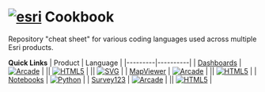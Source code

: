 # <a href="https://www.esri.com/en-us/home" target="_blank"><img alt="esri" src="https://img.shields.io/badge/esri-009af2?style=for-the-badge&logo=esri"></a> Cookbook
Repository "cheat sheet" for various coding languages used across multiple Esri products.

<b>Quick Links</b>
 | Product | Language |
 |---------|----------|
 | [Dashboards](Dashboards) | <a href="https://github.com/Joe-Marshall-Mills/Esri-Cookbook/tree/main/Dashboards/Arcade" target="_blank"><img alt="Arcade" src="https://img.shields.io/badge/Arcade-3c3c3b?style=plastic&logo=applearcade&logoColor=c22201"></a> |
 || <a href="https://github.com/Joe-Marshall-Mills/Esri-Cookbook/tree/main/Dashboards/HTML" target="_blank"><img alt="HTML5" src="https://img.shields.io/badge/HTML5-3c3c3b?style=plastic&logo=html5"></a> |
 || <a href="https://github.com/Joe-Marshall-Mills/Esri-Cookbook/tree/main/Dashboards/SVG" target="_blank"><img alt="SVG" src="https://img.shields.io/badge/SVG-3c3c3b?style=plastic&logo=svg"></a> |
 | [MapViewer](MapViewer) | <a href="https://github.com/Joe-Marshall-Mills/Esri-Cookbook/tree/main/MapViewer/Arcade" target="_blank"><img alt="Arcade" src="https://img.shields.io/badge/Arcade-3c3c3b?style=plastic&logo=applearcade&logoColor=c22201"></a> |
 || <a href="https://github.com/Joe-Marshall-Mills/Esri-Cookbook/tree/main/MapViewer/HTML" target="_blank"><img alt="HTML5" src="https://img.shields.io/badge/HTML5-3c3c3b?style=plastic&logo=html5"></a> |
 | [Notebooks](Notebooks) | <a href="https://github.com/Joe-Marshall-Mills/Esri-Cookbook/tree/main/Notebooks" target="_blank"><img alt="Python" src="https://img.shields.io/badge/Python-3c3c3b?style=plastic&logo=python"></a> |
 | [Survey123](Survey123) | <a href="https://github.com/Joe-Marshall-Mills/Esri-Cookbook/tree/main/Survey123/Arcade" target="_blank"><img alt="Arcade" src="https://img.shields.io/badge/Arcade-3c3c3b?style=plastic&logo=applearcade&logoColor=c22201"></a> |
 || <a href="https://github.com/Joe-Marshall-Mills/Esri-Cookbook/tree/main/Survey123/HTML" target="_blank"><img alt="HTML5" src="https://img.shields.io/badge/HTML5-3c3c3b?style=plastic&logo=html5"></a> |
